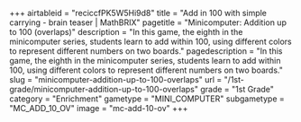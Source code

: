+++
airtableid = "reciccfPK5W5Hi9d8"
title = "Add in 100 with simple carrying - brain teaser | MathBRIX"
pagetitle = "Minicomputer: Addition up to 100 (overlaps)"
description = "In this game, the eighth in the minicomputer series, students learn to add within 100, using different colors to represent different numbers on two boards."
pagedescription = "In this game, the eighth in the minicomputer series, students learn to add within 100, using different colors to represent different numbers on two boards."
slug = "minicomputer-addition-up-to-100-overlaps"
url = "/1st-grade/minicomputer-addition-up-to-100-overlaps"
grade = "1st Grade"
category = "Enrichment"
gametype = "MINI_COMPUTER"
subgametype = "MC_ADD_10_OV"
image = "mc-add-10-ov"
+++